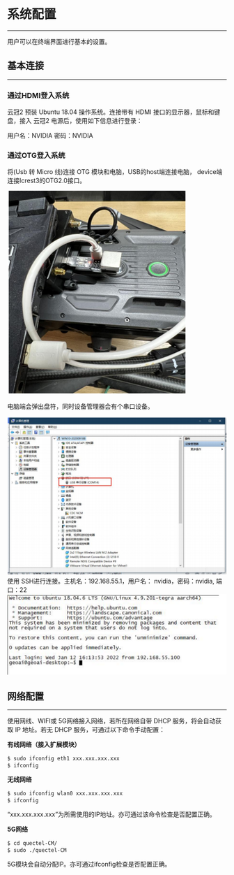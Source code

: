 # 系统配置
----

用户可以在终端界面进行基本的设置。

## 基本连接

------

### 通过HDMI登入系统

云冠2 预装 Ubuntu 18.04 操作系统。连接带有 HDMI 接口的显示器，鼠标和键盘，接入 云冠2 电源后，使用如下信息进行登录：

用户名：NVIDIA  密码：NVIDIA

### 通过OTG登入系统

将(Usb 转 Micro 线)连接 OTG 模块和电脑，USB的host端连接电脑， device端连接Icrest3的OTG2.0接口。

<img src="../images/https%253A%252F%252Fs3-us-west-2.amazonaws.com%252Fsecure.notion-static.com%252Ffda9ebe7-7d37-420f-a075-a972e4a57b6d%252FUntitled.png" alt="img" style="zoom:50%;" />

电脑端会弹出盘符，同时设备管理器会有个串口设备。

<img src="../images/https%253A%252F%252Fs3-us-west-2.amazonaws.com%252Fsecure.notion-static.com%252F46ecd7fe-c441-48ab-a453-a2e9a7cb8f9f%252FUntitled.png" alt="img" style="zoom:50%;" />
使用 SSH进行连接。主机名：192.168.55.1，用户名： nvidia，密码：nvidia, 端口：22

<img src="../images/https%253A%252F%252Fs3-us-west-2.amazonaws.com%252Fsecure.notion-static.com%252F53ae48dc-3507-469f-9198-e777058b957f%252FUntitled.png" alt="img" style="zoom:50%;" />







## 网络配置

------

使用网线、WIFI或 5G网络接入网络，若所在网络自带 DHCP 服务，将会自动获取 IP 地址。若无 DHCP 服务，可通过以下命令手动配置：

**有线网络（接入扩展模块）**

```
$ sudo ifconfig eth1 xxx.xxx.xxx.xxx
$ ifconfig
```

**无线网络**

```
$ sudo ifconfig wlan0 xxx.xxx.xxx.xxx
$ ifconfig
```

“xxx.xxx.xxx.xxx”为所需使用的IP地址。亦可通过该命令检查是否配置正确。

**5G网络**

```
$ cd quectel-CM/
$ sudo ./quectel-CM
```

5G模块会自动分配IP。亦可通过ifconfig检查是否配置正确。
